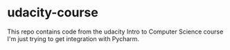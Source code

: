 # udacity-course
This repo contains code from the udacity Intro to Computer Science course
I'm just trying to get integration with Pycharm. 
